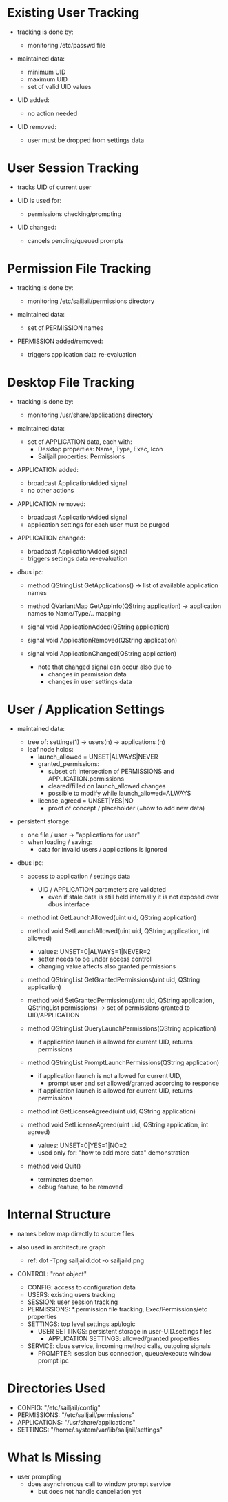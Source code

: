Existing User Tracking
======================

- tracking is done by:
  - monitoring /etc/passwd file

- maintained data:
  - minimum UID
  - maximum UID
  - set of valid UID values

- UID added:
  - no action needed

- UID removed:
  - user must be dropped from settings data

User Session Tracking
=====================

- tracks UID of current user

- UID is used for:
  - permissions checking/prompting

- UID changed:
  - cancels pending/queued prompts

Permission File Tracking
========================

- tracking is done by:
  - monitoring /etc/sailjail/permissions directory

- maintained data:
  - set of PERMISSION names

- PERMISSION added/removed:
  - triggers application data re-evaluation

Desktop File Tracking
=====================

- tracking is done by:
  - monitoring /usr/share/applications directory

- maintained data:
  - set of APPLICATION data, each with:
    - Desktop properties: Name, Type, Exec, Icon
    - Sailjail properties: Permissions

- APPLICATION added:
  - broadcast ApplicationAdded signal
  - no other actions

- APPLICATION removed:
  - broadcast ApplicationAdded signal
  - application settings for each user must be purged

- APPLICATION changed:
  - broadcast ApplicationAdded signal
  - triggers settings data re-evaluation

- dbus ipc:
  - method QStringList GetApplications()
    -> list of available application names

  - method QVariantMap GetAppInfo(QString application)
    -> application names to Name/Type/.. mapping

  - signal void ApplicationAdded(QString application)
  - signal void ApplicationRemoved(QString application)
  - signal void ApplicationChanged(QString application)
    - note that changed signal can occur also due to
      - changes in permission data
      - changes in user settings data

User / Application Settings
===========================

- maintained data:
  - tree of: settings(1) -> users(n) -> applications (n)
  - leaf node holds:
    - launch\_allowed = UNSET|ALWAYS|NEVER
    - granted\_permissions:
      - subset of: intersection of PERMISSIONS and APPLICATION.permissions
      - cleared/filled on launch_allowed changes
      - possible to modify while launch_allowed=ALWAYS
    - license\_agreed = UNSET|YES|NO
      - proof of concept / placeholder (=how to add new data)

- persistent storage:
  - one file / user -> "applications for user"
  - when loading / saving:
    - data for invalid users / applications is ignored

- dbus ipc:
  - access to application / settings data
    - UID / APPLICATION parameters are validated
      - even if stale data is still held internally it is not exposed
        over dbus interface

  - method int GetLaunchAllowed(uint uid, QString application)
  - method void SetLaunchAllowed(uint uid, QString application, int allowed)
    - values: UNSET=0|ALWAYS=1|NEVER=2
    - setter needs to be under access control
    - changing value affects also granted permissions

  - method QStringList GetGrantedPermissions(uint uid, QString application)
  - method void SetGrantedPermissions(uint uid, QString application, QStringList permissions)
    -> set of permissions granted to UID/APPLICATION

  - method QStringList QueryLaunchPermissions(QString application)
    - if application launch is allowed for current UID, returns permissions

  - method QStringList PromptLaunchPermissions(QString application)
    - if application launch is not allowed for current UID,
      - prompt user and set allowed/granted according to responce
    - if application launch is allowed for current UID, returns permissions

  - method int GetLicenseAgreed(uint uid, QString application)
  - method void SetLicenseAgreed(uint uid, QString application, int agreed)
    - values: UNSET=0|YES=1|NO=2
    - used only for: "how to add more data" demonstration

  - method void Quit()
    - terminates daemon
    - debug feature, to be removed

Internal Structure
==================

- names below map directly to source files
- also used in architecture graph
  - ref: dot -Tpng sailjaild.dot -o sailjaild.png

- CONTROL: "root object"
  - CONFIG: access to configuration data
  - USERS: existing users tracking
  - SESSION: user session tracking
  - PERMISSIONS: *.permission file tracking, Exec/Permissions/etc properties
  - SETTINGS: top level settings api/logic
    - USER SETTINGS: persistent storage in user-UID.settings files
      - APPLICATION SETTINGS: allowed/granted properties
  - SERVICE: dbus service, incoming method calls, outgoing signals
    - PROMPTER: session bus connection, queue/execute window prompt ipc

Directories Used
================

- CONFIG:       "/etc/sailjail/config"
- PERMISSIONS:  "/etc/sailjail/permissions"
- APPLICATIONS: "/usr/share/applications"
- SETTINGS:     "/home/.system/var/lib/sailjail/settings"

What Is Missing
===============

- user prompting
  - does asynchronous call to window prompt service
    - but does not handle cancellation yet
